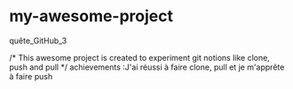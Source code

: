 # my-awesome-project
quête_GitHub_3

/* This awesome project is created to experiment git notions like clone, push and pull */
achievements :J'ai réussi à faire clone, pull et je m'apprête à faire push
